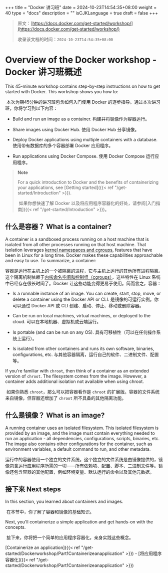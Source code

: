 +++
title = "Docker 讲习班"
date = 2024-10-23T14:54:35+08:00
weight = 40
type = "docs"
description = ""
isCJKLanguage = true
draft = false
+++

> 原文：[https://docs.docker.com/get-started/workshop/](https://docs.docker.com/get-started/workshop/)
>
> 收录该文档的时间：`2024-10-23T14:54:35+08:00`

# Overview of the Docker workshop - Docker 讲习班概述

This 45-minute workshop contains step-by-step instructions on how to get started with Docker. This workshop shows you how to:

​	本次为期45分钟的讲习班包含如何入门使用 Docker 的逐步指导。通过本次讲习班，你将学习到以下内容：

- Build and run an image as a container. 构建并将镜像作为容器运行。

- Share images using Docker Hub. 使用 Docker Hub 分享镜像。
- Deploy Docker applications using multiple containers with a database. 使用带有数据库的多个容器部署 Docker 应用程序。
- Run applications using Docker Compose.  使用 Docker Compose 运行应用程序。

> **Note**
>
> 
>
> For a quick introduction to Docker and the benefits of containerizing your applications, see [Getting started]({{< ref "/get-started/Introduction" >}}).
>
> ​	如果你想快速了解 Docker 以及将应用程序容器化的好处，请参阅[入门指南]({{< ref "/get-started/Introduction" >}})。

## 什么是容器？ What is a container?

A container is a sandboxed process running on a host machine that is isolated from all other processes running on that host machine. That isolation leverages [kernel namespaces and cgroups](https://medium.com/@saschagrunert/demystifying-containers-part-i-kernel-space-2c53d6979504), features that have been in Linux for a long time. Docker makes these capabilities approachable and easy to use. To summarize, a container:

​	容器是运行在主机上的一个被隔离的进程，它与主机上运行的其他所有进程隔离。这个隔离机制依赖于[内核命名空间和控制组（cgroups）](https://medium.com/@saschagrunert/demystifying-containers-part-i-kernel-space-2c53d6979504)，这些特性在 Linux 系统中已经存在很长时间了。Docker 让这些功能变得更易于使用。简而言之，容器：

- Is a runnable instance of an image. You can create, start, stop, move, or delete a container using the Docker API or CLI. 是镜像的可运行实例。你可以通过 Docker API 或 CLI 创建、启动、停止、移动或删除容器。

- Can be run on local machines, virtual machines, or deployed to the cloud. 可以在本地机器、虚拟机或云端运行。
- Is portable (and can be run on any OS). 具有可移植性（可以在任何操作系统上运行）。
- Is isolated from other containers and runs its own software, binaries, configurations, etc. 与其他容器隔离，运行自己的软件、二进制文件、配置等。

If you're familiar with `chroot`, then think of a container as an extended version of `chroot`. The filesystem comes from the image. However, a container adds additional isolation not available when using chroot.

​	如果你熟悉 `chroot`，那么可以把容器看作是 `chroot` 的扩展版。容器的文件系统来自镜像，但容器还增加了 `chroot` 所不具备的其他隔离功能。

## 什么是镜像？ What is an image?

A running container uses an isolated filesystem. This isolated filesystem is provided by an image, and the image must contain everything needed to run an application - all dependencies, configurations, scripts, binaries, etc. The image also contains other configurations for the container, such as environment variables, a default command to run, and other metadata.

​	运行中的容器使用一个独立的文件系统。这个独立的文件系统是由镜像提供的，镜像包含运行应用程序所需的一切——所有依赖项、配置、脚本、二进制文件等。镜像还包含容器的其他配置，例如环境变量、默认运行的命令以及其他元数据。

## 接下来 Next steps

In this section, you learned about containers and images.

​	在本节中，你了解了容器和镜像的基础知识。

Next, you'll containerize a simple application and get hands-on with the concepts.

​	接下来，你将把一个简单的应用程序容器化，亲身实践这些概念。

[Containerize an application]({{< ref "/get-started/Dockerworkshop/Part1Containerizeanapplication" >}}) - [将应用程序容器化]({{< ref "/get-started/Dockerworkshop/Part1Containerizeanapplication" >}})
